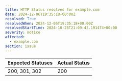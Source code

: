 ```yaml
---
title: HTTP Status resolved for example.com
date: 2024-12-06T19:35:18+00:00Z
resolved: True
resolvedWhen: 2024-12-06T19:35:18+00:00Z
resolvedStartTime: 2024-10-25T21:09:43.191474+00:00
severity: notice
affected:
  - example.com
section: issue
---
```


| Expected Statuses | Actual Status  |
|-------------------|----------------|
| 200, 301, 302 | 200 |
